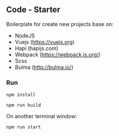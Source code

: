 ## Code - Starter  
Boilerplate for create new projects base on:  
- NodeJS
- Vuejs (https://vuejs.org)
- Hapi (hapijs.com)
- Webpack (https://webpack.js.org/)
- Scss 
- Bulma (http://bulma.io/)

### Run

```
npm install
```

```
npm run build
```  

On another terminal window:
```
npm run start
```
